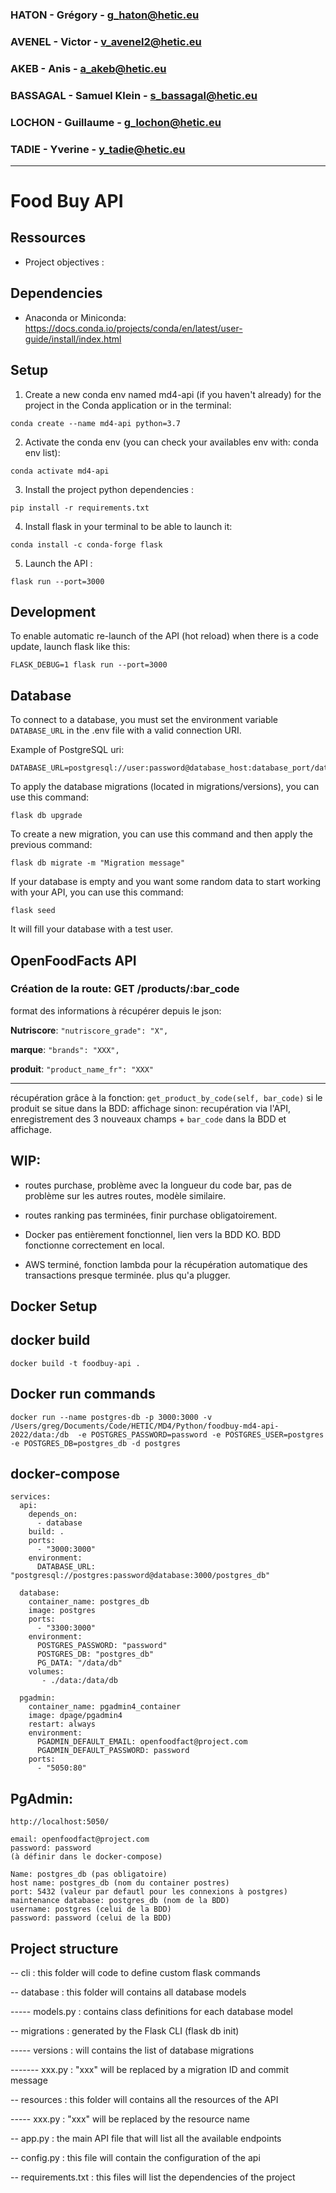 ### HATON - Grégory - g_haton@hetic.eu
### AVENEL - Victor - v_avenel2@hetic.eu
### AKEB - Anis - a_akeb@hetic.eu
### BASSAGAL - Samuel Klein - s_bassagal@hetic.eu
### LOCHON - Guillaume - g_lochon@hetic.eu
### TADIE - Yverine - y_tadie@hetic.eu
---
# Food Buy API

## Ressources

* Project objectives : 

## Dependencies

* Anaconda or Miniconda: https://docs.conda.io/projects/conda/en/latest/user-guide/install/index.html

## Setup

1. Create a new conda env named md4-api (if you haven't already) for the project in the Conda application or in the terminal:
```
conda create --name md4-api python=3.7 
```

2. Activate the conda env (you can check your availables env with: conda env list):
```
conda activate md4-api
```

3. Install the project python dependencies :
```
pip install -r requirements.txt
```

4. Install flask in your terminal to be able to launch it:
```
conda install -c conda-forge flask
```

5. Launch the API :
```
flask run --port=3000
```

## Development

To enable automatic re-launch of the API (hot reload) when there is a code update, launch flask like this:
```
FLASK_DEBUG=1 flask run --port=3000
```

## Database

To connect to a database, you must set the environment variable `DATABASE_URL` in the .env file with a valid connection URI.

Example of PostgreSQL uri:
```
DATABASE_URL=postgresql://user:password@database_host:database_port/database_name
```

To apply the database migrations (located in migrations/versions), you can use this command:
```
flask db upgrade
```

To create a new migration, you can use this command and then apply the previous command:
```
flask db migrate -m "Migration message"
```

If your database is empty and you want some random data to start working with your API, you can use this command:
```
flask seed
```
It will fill your database with a test user.

## OpenFoodFacts API


### Création de la route: GET /products/:bar_code

format des informations à récupérer depuis le json: 

**Nutriscore**: ```"nutriscore_grade": "X",```  

**marque**: ```"brands": "XXX",```  

**produit**: ```"product_name_fr": "XXX"```

---
récupération grâce à la fonction: ```get_product_by_code(self, bar_code)```
si le produit se situe dans la BDD: affichage
sinon: recupération via l'API, enregistrement des 3 nouveaux champs + ```bar_code``` dans la BDD et affichage. 

## WIP:

* routes purchase, problème avec la longueur du code bar, pas de problème sur les autres routes, modèle similaire. 

* routes ranking pas terminées, finir purchase obligatoirement.

* Docker pas entièrement fonctionnel, lien vers la BDD KO. BDD fonctionne correctement en local.

* AWS terminé, fonction lambda pour la récupération automatique des transactions presque terminée. plus qu'a plugger. 

## Docker Setup

## docker build
```docker build -t foodbuy-api .```
## Docker run commands
```shell
docker run --name postgres-db -p 3000:3000 -v /Users/greg/Documents/Code/HETIC/MD4/Python/foodbuy-md4-api-2022/data:/db  -e POSTGRES_PASSWORD=password -e POSTGRES_USER=postgres -e POSTGRES_DB=postgres_db -d postgres
```

## docker-compose

```docker
services:
  api:
    depends_on:
      - database
    build: .
    ports:
      - "3000:3000"
    environment:
      DATABASE_URL: "postgresql://postgres:password@database:3000/postgres_db"

  database:
    container_name: postgres_db
    image: postgres
    ports:
      - "3300:3000"
    environment:
      POSTGRES_PASSWORD: "password"
      POSTGRES_DB: "postgres_db"
      PG_DATA: "/data/db"
    volumes:
       - ./data:/data/db

  pgadmin:
    container_name: pgadmin4_container
    image: dpage/pgadmin4
    restart: always
    environment:
      PGADMIN_DEFAULT_EMAIL: openfoodfact@project.com
      PGADMIN_DEFAULT_PASSWORD: password
    ports:
      - "5050:80"
```

## PgAdmin:

```http://localhost:5050/```
```
email: openfoodfact@project.com
password: password
(à définir dans le docker-compose)
```
 
 
```
Name: postgres_db (pas obligatoire)
host name: postgres_db (nom du container postres)
port: 5432 (valeur par defautl pour les connexions à postgres)
maintenance database: postgres_db (nom de la BDD)
username: postgres (celui de la BDD)
password: password (celui de la BDD)
```

## Project structure


-- cli : this folder will code to define custom flask commands
    
-- database : this folder will contains all database models
    
----- models.py : contains class definitions for each database model

-- migrations : generated by the Flask CLI (flask db init)
    
----- versions : will contains the list of database migrations

------- xxx.py : "xxx" will be replaced by a migration ID and commit message

-- resources : this folder will contains all the resources of the API
    
----- xxx.py : "xxx" will be replaced by the resource name

-- app.py : the main API file that will list all the available endpoints

-- config.py : this file will contain the configuration of the api

-- requirements.txt : this files will list the dependencies of the project

